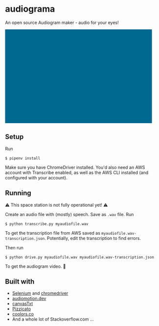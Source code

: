 # audiograma
An open source Audiogram maker - audio for your eyes!

![audiograma example](myvid.gif)

## Setup

Run
```
$ pipenv install
```

Make sure you have ChromeDriver installed.
You'd also need an AWS account with Transcribe enabled, as well as the AWS CLI installed (and configured with your account).

## Running
:warning: This space station is not fully operational yet! :warning:

Create an audio file with (mostly) speech. Save as `.wav` file.
Run
```
$ python transcribe.py myaudiofile.wav
```
To get the transcription file from AWS saved as `myaudiofile.wav-transcription.json`.
Potentially, edit the transcription to find errors.

Then run
```
$ python drive.py myaudiofile.wav myaudiofile.wav-transcription.json
```
To get the audiogram video.
:metal:

## Built with

- [Selenium](https://www.selenium.dev/) and [chromedriver](https://chromedriver.chromium.org/)
- [audiomotion.dev](https://audiomotion.dev)
- [canvasTxt](https://canvas-txt.geongeorge.com/#/)
- [Pizzicato](https://alemangui.github.io/pizzicato/)
- [coolors.co](https://coolors.co/75b9be-006494-ffe5d4-003554-051923)
- And a whole lot of Stackoverflow.com ...
